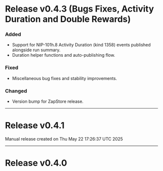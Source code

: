 # Release v0.4.3 (Bugs Fixes, Activity Duration and Double Rewards)

### Added
- Support for NIP-101h.8 Activity Duration (kind 1358) events published alongside run summary.  
- Duration helper functions and auto-publishing flow.

### Fixed
- Miscellaneous bug fixes and stability improvements.

### Changed
- Version bump for ZapStore release.

---

# Release v0.4.1

Manual release created on Thu May 22 17:26:37 UTC 2025

---

# Release v0.4.0
